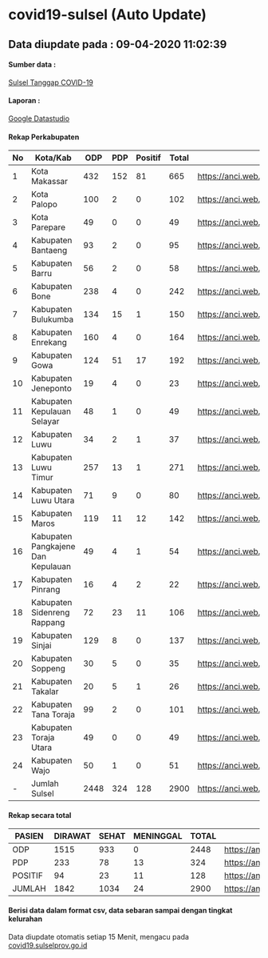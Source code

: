 # covid19-sulsel (Auto Update)

## Data diupdate pada : 09-04-2020 11:02:39

#### Sumber data :
[Sulsel Tanggap COVID-19](https://covid19.sulselprov.go.id)

#### Laporan :
[Google Datastudio](https://datastudio.google.com/reporting/29b5c6e3-f3d8-4c7e-a88b-39df6365b057)

#### Rekap Perkabupaten 
|No|Kota/Kab|ODP|PDP|Positif|Total|Link|
| --- | --- | --- | --- | --- | --- | --- |
|1|Kota Makassar|432|152|81|665|https://anci.web.id/cor/kota_makassar.html|
|2|Kota Palopo|100|2|0|102|https://anci.web.id/cor/kota_palopo.html|
|3|Kota Parepare|49|0|0|49|https://anci.web.id/cor/kota_parepare.html|
|4|Kabupaten Bantaeng|93|2|0|95|https://anci.web.id/cor/kabupaten_bantaeng.html|
|5|Kabupaten Barru|56|2|0|58|https://anci.web.id/cor/kabupaten_barru.html|
|6|Kabupaten Bone|238|4|0|242|https://anci.web.id/cor/kabupaten_bone.html|
|7|Kabupaten Bulukumba|134|15|1|150|https://anci.web.id/cor/kabupaten_bulukumba.html|
|8|Kabupaten Enrekang|160|4|0|164|https://anci.web.id/cor/kabupaten_enrekang.html|
|9|Kabupaten Gowa|124|51|17|192|https://anci.web.id/cor/kabupaten_gowa.html|
|10|Kabupaten Jeneponto|19|4|0|23|https://anci.web.id/cor/kabupaten_jeneponto.html|
|11|Kabupaten Kepulauan Selayar|48|1|0|49|https://anci.web.id/cor/kabupaten_kepulauan_selayar.html|
|12|Kabupaten Luwu|34|2|1|37|https://anci.web.id/cor/kabupaten_luwu.html|
|13|Kabupaten Luwu Timur|257|13|1|271|https://anci.web.id/cor/kabupaten_luwu_timur.html|
|14|Kabupaten Luwu Utara|71|9|0|80|https://anci.web.id/cor/kabupaten_luwu_utara.html|
|15|Kabupaten Maros|119|11|12|142|https://anci.web.id/cor/kabupaten_maros.html|
|16|Kabupaten Pangkajene Dan Kepulauan|49|4|1|54|https://anci.web.id/cor/kabupaten_pangkajene_dan_kepulauan.html|
|17|Kabupaten Pinrang|16|4|2|22|https://anci.web.id/cor/kabupaten_pinrang.html|
|18|Kabupaten Sidenreng Rappang|72|23|11|106|https://anci.web.id/cor/kabupaten_sidenreng_rappang.html|
|19|Kabupaten Sinjai|129|8|0|137|https://anci.web.id/cor/kabupaten_sinjai.html|
|20|Kabupaten Soppeng|30|5|0|35|https://anci.web.id/cor/kabupaten_soppeng.html|
|21|Kabupaten Takalar|20|5|1|26|https://anci.web.id/cor/kabupaten_takalar.html|
|22|Kabupaten Tana Toraja|99|2|0|101|https://anci.web.id/cor/kabupaten_tana_toraja.html|
|23|Kabupaten Toraja Utara|49|0|0|49|https://anci.web.id/cor/kabupaten_toraja_utara.html|
|24|Kabupaten Wajo|50|1|0|51|https://anci.web.id/cor/kabupaten_wajo.html|
|-|Jumlah Sulsel|2448|324|128|2900|https://anci.web.id/cor/jumlah_sulsel.html|

#### Rekap secara total

| PASIEN | DIRAWAT | SEHAT | MENINGGAL | TOTAL | LINK |
| ---- | -------- | ---- | ---- |  ---- | ---- |
| ODP | 1515  | 933  | 0 | 2448 | https://anci.web.id/cor/odp_detail.html |
| PDP | 233  | 78  | 13  | 324 | https://anci.web.id/cor/pdp_detail.html |
| POSITIF | 94  | 23  | 11  | 128 | https://anci.web.id/cor/positif_detail.html |
| JUMLAH | 1842 | 1034 | 24 | 2900 | https://anci.web.id/cor/jumlah_sulsel.html |

 
#### Berisi data dalam format csv, data sebaran sampai dengan tingkat kelurahan

Data diupdate otomatis setiap 15 Menit, mengacu pada [covid19.sulselprov.go.id](https://covid19.sulselprov.go.id)


